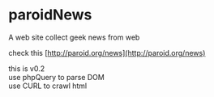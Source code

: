 paroidNews
==========

A web site collect geek news from web

check this [http://paroid.org/news](http://paroid.org/news)

  this is v0.2  
  use phpQuery to parse DOM  
  use CURL to crawl html 

